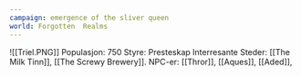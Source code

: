 ```yaml
---
campaign: emergence of the sliver queen
world: Forgotten  Realms
---
```

![[Triel.PNG]]
Populasjon: 750
Styre: Presteskap
Interresante Steder: [[The Milk Tinn]], [[The Screwy Brewery]].
NPC-er: [[Thror]], [[Aques]], [[Aded]], 